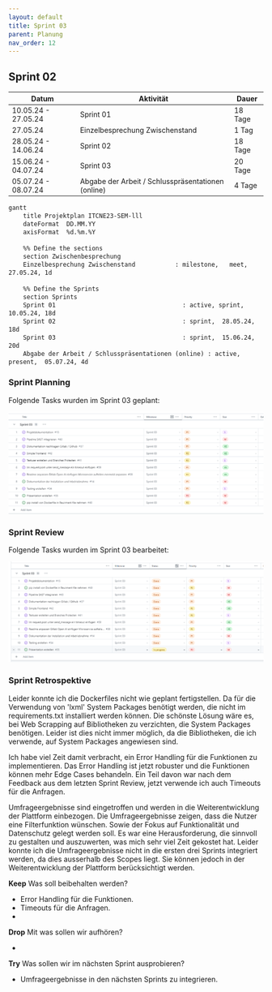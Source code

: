 ```yaml
---
layout: default
title: Sprint 03
parent: Planung
nav_order: 12
---
```


## Sprint 02

| Datum                  | Aktivität                                            | Dauer      |
|-----------------------|------------------------------------------------------|------------|
| 10.05.24 - 27.05.24   | Sprint 01                                            | 18 Tage    |
| 27.05.24              | Einzelbesprechung Zwischenstand                      | 1 Tag      |
| 28.05.24 - 14.06.24   | Sprint 02                                            | 18 Tage    |
| 15.06.24 - 04.07.24   | Sprint 03                                            | 20 Tage    |
| 05.07.24 - 08.07.24   | Abgabe der Arbeit / Schlusspräsentationen (online)   | 4 Tage     |

```mermaid
gantt
    title Projektplan ITCNE23-SEM-lll
    dateFormat  DD.MM.YY
    axisFormat  %d.%m.%Y

    %% Define the sections
    section Zwischenbesprechung
    Einzelbesprechung Zwischenstand           : milestone,   meet,         27.05.24, 1d

    %% Define the Sprints
    section Sprints
    Sprint 01                                   : active, sprint,  10.05.24, 18d
    Sprint 02                                   : sprint,  28.05.24, 18d
    Sprint 03                                   : sprint,  15.06.24, 20d
    Abgabe der Arbeit / Schlusspräsentationen (online) : active, present,  05.07.24, 4d

```

### Sprint Planning

Folgende Tasks wurden im Sprint 03 geplant:

![Sprint Planning](../img/sprint_03.png)

### Sprint Review

Folgende Tasks wurden im Sprint 03 bearbeitet:

![Sprint Planning](../img/sprint_03_ende.png)

### Sprint Retrospektive

Leider konnte ich die Dockerfiles nicht wie geplant fertigstellen. Da für die Verwendung von 'lxml' System Packages benötigt werden, die nicht im requirements.txt installiert werden können.
Die schönste Lösung wäre es, bei Web Scrapping auf Bibliotheken zu verzichten, die System Packages benötigen. Leider ist dies nicht immer möglich, da die Bibliotheken, die ich verwende, auf System Packages angewiesen sind.

Ich habe viel Zeit damit verbracht, ein Error Handling für die Funktionen zu implementieren. Das Error Handling ist jetzt robuster und die Funktionen können mehr Edge Cases behandeln. Ein Teil davon war nach dem Feedback aus dem letzten Sprint Review, jetzt verwende ich auch Timeouts für die Anfragen.

Umfrageergebnisse sind eingetroffen und werden in die Weiterentwicklung der Plattform einbezogen. Die Umfrageergebnisse zeigen, dass die Nutzer eine Filterfunktion wünschen.
Sowie der Fokus auf Funktionalität und Datenschutz gelegt werden soll.
Es war eine Herausforderung, die sinnvoll zu gestalten und auszuwerten, was mich sehr viel Zeit gekostet hat.
Leider konnte ich die Umfrageergebnisse nicht in die ersten drei Sprints integriert werden, da dies ausserhalb des Scopes liegt. Sie können jedoch in der Weiterentwicklung der Plattform berücksichtigt werden.

**Keep** Was soll beibehalten werden?

- Error Handling für die Funktionen.
- Timeouts für die Anfragen.
- 

**Drop** Mit was sollen wir aufhören?

- 

**Try** Was sollen wir im nächsten Sprint ausprobieren?

- Umfrageergebnisse in den nächsten Sprints zu integrieren.
